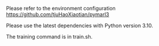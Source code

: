Please refer to the environment configuration https://github.com/tjuHaoXiaotian/pymarl3

Please use the latest dependencies with Python version 3.10. 

The training command is in train.sh.

